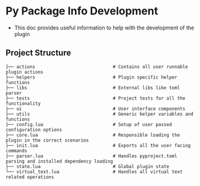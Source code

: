 # Py Package Info Development

- This doc provides useful information to help with the development of the plugin

## Project Structure

    ├── actions                             # Contains all user runnable plugin actions
    ├── helpers                             # Plugin specific helper functions
    ├── libs                                # External libs like toml parser
    ├── tests                               # Project tests for all the functionality
    ├── ui                                  # User interface components
    ├── utils                               # Generic helper variables and functions
    ├── config.lua                          # Setup of user passed configuration options
    ├── core.lua                            # Responsible loading the plugin in the correct scenarios
    ├── init.lua                            # Exports all the user facing commands
    ├── parser.lua                          # Handles pyproject.toml parsing and installed dependency loading
    ├── state.lua                           # Global plugin state
    └── virtual_text.lua                    # Handles all virtual text related operations
